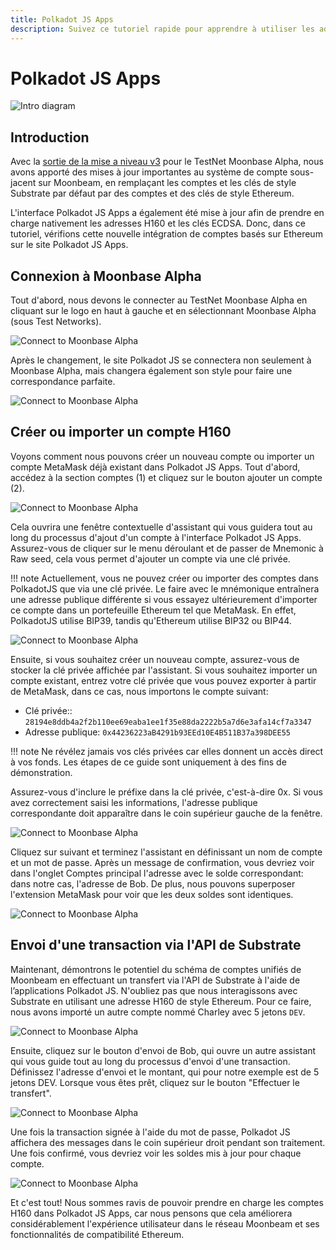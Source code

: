 ```yaml
---
title: Polkadot JS Apps
description: Suivez ce tutoriel rapide pour apprendre à utiliser les adresses H160 standard Ethereum de Moonbeam avec des applications basées sur substrate comme Polkadot JS.
---
```

# Polkadot JS Apps

![Intro diagram](/images/polkadotjs/polkadotjs-banner.png)

## Introduction

Avec la [sortie de la mise a niveau v3](https://www.purestake.com/news/moonbeam-network-upgrades-account-structure-to-match-ethereum/) pour le TestNet Moonbase Alpha, nous avons apporté des mises à jour importantes au système de compte sous-jacent sur Moonbeam, en remplaçant les comptes et les clés de style Substrate par défaut par des comptes et des clés de style Ethereum.

L'interface Polkadot JS Apps a également été mise à jour afin de prendre en charge nativement les adresses H160 et les clés ECDSA. Donc, dans ce tutoriel, vérifions cette nouvelle intégration de comptes basés sur Ethereum sur le site Polkadot JS Apps.

## Connexion à Moonbase Alpha

Tout d'abord, nous devons le connecter au TestNet Moonbase Alpha en cliquant sur le logo en haut à gauche et en sélectionnant Moonbase Alpha (sous Test Networks).

![Connect to Moonbase Alpha](/images/polkadotjs/polkadotjs-app1.png)

Après le changement, le site Polkadot JS se connectera non seulement à Moonbase Alpha, mais changera également son style pour faire une correspondance parfaite.

![Connect to Moonbase Alpha](/images/polkadotjs/polkadotjs-app2.png)

## Créer ou importer un compte H160

Voyons comment nous pouvons créer un nouveau compte ou importer un compte MetaMask déjà existant dans Polkadot JS Apps. Tout d'abord, accédez à la section comptes (1) et cliquez sur le bouton ajouter un compte (2).

![Connect to Moonbase Alpha](/images/polkadotjs/polkadotjs-app3.png)

Cela ouvrira une fenêtre contextuelle d'assistant qui vous guidera tout au long du processus d'ajout d'un compte à l'interface Polkadot JS Apps. Assurez-vous de cliquer sur le menu déroulant et de passer de Mnemonic à Raw seed, cela vous permet d'ajouter un compte via une clé privée.

!!! note
    Actuellement, vous ne pouvez créer ou importer des comptes dans PolkadotJS que via une clé privée. Le faire avec le mnémonique entraînera une adresse publique différente si vous essayez ultérieurement d'importer ce compte dans un portefeuille Ethereum tel que MetaMask. En effet, PolkadotJS utilise BIP39, tandis qu'Ethereum utilise BIP32 ou BIP44.

![Connect to Moonbase Alpha](/images/polkadotjs/polkadotjs-app4.png)

Ensuite, si vous souhaitez créer un nouveau compte, assurez-vous de stocker la clé privée affichée par l'assistant. Si vous souhaitez importer un compte existant, entrez votre clé privée que vous pouvez exporter à partir de MetaMask, dans ce cas, nous importons le compte suivant:

- Clé privée:: `28194e8ddb4a2f2b110ee69eaba1ee1f35e88da2222b5a7d6e3afa14cf7a3347`
- Adresse publique: `0x44236223aB4291b93EEd10E4B511B37a398DEE55` 

!!! note
    Ne révélez jamais vos clés privées car elles donnent un accès direct à vos fonds. Les étapes de ce guide sont uniquement à des fins de démonstration. 
    
Assurez-vous d'inclure le préfixe dans la clé privée, c'est-à-dire 0x. Si vous avez correctement saisi les informations, l'adresse publique correspondante doit apparaître dans le coin supérieur gauche de la fenêtre.

![Connect to Moonbase Alpha](/images/polkadotjs/polkadotjs-app5.png)

Cliquez sur suivant et terminez l'assistant en définissant un nom de compte et un mot de passe. Après un message de confirmation, vous devriez voir dans l'onglet Comptes principal l'adresse avec le solde correspondant: dans notre cas, l'adresse de Bob. De plus, nous pouvons superposer l'extension MetaMask pour voir que les deux soldes sont identiques.

![Connect to Moonbase Alpha](/images/polkadotjs/polkadotjs-app6.png)

## Envoi d'une transaction via l'API de Substrate

Maintenant, démontrons le potentiel du schéma de comptes unifiés de Moonbeam en effectuant un transfert via l'API de Substrate à l'aide de l’applications Polkadot JS. N'oubliez pas que nous interagissons avec Substrate en utilisant une adresse H160 de style Ethereum. Pour ce faire, nous avons importé un autre compte nommé Charley avec 5 jetons `DEV`.

![Connect to Moonbase Alpha](/images/polkadotjs/polkadotjs-app7.png)

Ensuite, cliquez sur le bouton d'envoi de Bob, qui ouvre un autre assistant qui vous guide tout au long du processus d'envoi d'une transaction. Définissez l'adresse d'envoi et le montant, qui pour notre exemple est de 5 jetons DEV. Lorsque vous êtes prêt, cliquez sur le bouton "Effectuer le transfert".

![Connect to Moonbase Alpha](/images/polkadotjs/polkadotjs-app8.png)

Une fois la transaction signée à l'aide du mot de passe, Polkadot JS affichera des messages dans le coin supérieur droit pendant son traitement. Une fois confirmé, vous devriez voir les soldes mis à jour pour chaque compte.

![Connect to Moonbase Alpha](/images/polkadotjs/polkadotjs-app8.png)

Et c'est tout! Nous sommes ravis de pouvoir prendre en charge les comptes H160 dans Polkadot JS Apps, car nous pensons que cela améliorera considérablement l'expérience utilisateur dans le réseau Moonbeam et ses fonctionnalités de compatibilité Ethereum.
